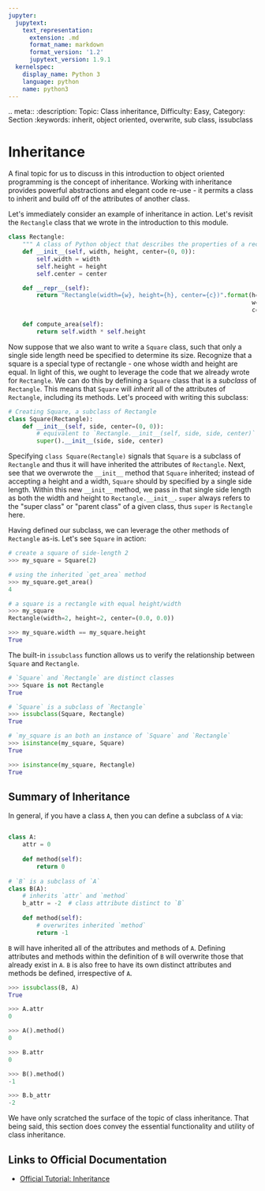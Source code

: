 ```yaml
---
jupyter:
  jupytext:
    text_representation:
      extension: .md
      format_name: markdown
      format_version: '1.2'
      jupytext_version: 1.9.1
  kernelspec:
    display_name: Python 3
    language: python
    name: python3
---
```


<!-- #raw raw_mimetype="text/restructuredtext" -->
.. meta::
   :description: Topic: Class inheritance, Difficulty: Easy, Category: Section
   :keywords: inherit, object oriented, overwrite, sub class, issubclass
<!-- #endraw -->

<!-- #region -->
# Inheritance
A final topic for us to discuss in this introduction to object oriented programming is the concept of inheritance. Working with inheritance provides powerful abstractions and elegant code re-use - it permits a class to inherit and build off of the attributes of another class.

Let's immediately consider an example of inheritance in action. Let's revisit the `Rectangle` class that we wrote in the introduction to this module.

```python
class Rectangle:
    """ A class of Python object that describes the properties of a rectangle"""
    def __init__(self, width, height, center=(0, 0)):
        self.width = width    
        self.height = height  
        self.center = center

    def __repr__(self):
        return "Rectangle(width={w}, height={h}, center={c})".format(h=self.height,
                                                                     w=self.width,
                                                                     c=self.center)

    def compute_area(self):
        return self.width * self.height
```

Now suppose that we also want to write a `Square` class, such that only a single side length need be specified to determine its size. Recognize that a square is a special type of rectangle - one whose width and height are equal. In light of this, we ought to leverage the code that we already wrote for `Rectangle`. We can do this by defining a `Square` class that is a *subclass* of `Rectangle`. This means that `Square` will *inherit* all of the attributes of `Rectangle`, including its methods. Let's proceed with writing this subclass:

```python
# Creating Square, a subclass of Rectangle
class Square(Rectangle):
    def __init__(self, side, center=(0, 0)):
        # equivalent to `Rectangle.__init__(self, side, side, center)`
        super().__init__(side, side, center)
```

Specifying `class Square(Rectangle)` signals that `Square` is a subclass of `Rectangle` and thus it will have inherited the attributes of `Rectangle`. Next, see that we overwrote the `__init__` method that `Square` inherited; instead of accepting a height and a width, `Square` should by specified by a single side length. Within this new `__init__` method, we pass in that single side length as both the width and height to `Rectangle.__init__`. `super` always refers to the "super class" or "parent class" of a given class, thus `super` is `Rectangle` here.

Having defined our subclass, we can leverage the other methods of `Rectangle` as-is. Let's see `Square` in action:

```python
# create a square of side-length 2
>>> my_square = Square(2)

# using the inherited `get_area` method
>>> my_square.get_area()
4

# a square is a rectangle with equal height/width
>>> my_square
Rectangle(width=2, height=2, center=(0.0, 0.0))

>>> my_square.width == my_square.height
True
```

<!-- #endregion -->

<!-- #region -->
The built-in `issubclass` function allows us to verify the relationship between `Square` and `Rectangle`.

```python
# `Square` and `Rectangle` are distinct classes
>>> Square is not Rectangle
True

# `Square` is a subclass of `Rectangle`
>>> issubclass(Square, Rectangle)
True

# `my_square is an both an instance of `Square` and `Rectangle`
>>> isinstance(my_square, Square)
True

>>> isinstance(my_square, Rectangle)
True
```
<!-- #endregion -->

## Summary of Inheritance

<!-- #region -->
In general, if you have a class `A`, then you can define a subclass of `A` via:

```python

class A:
    attr = 0
    
    def method(self):
        return 0
    
# `B` is a subclass of `A`
class B(A):
    # inherits `attr` and `method`
    b_attr = -2  # class attribute distinct to `B`
    
    def method(self):
        # overwrites inherited `method`
        return -1
```

`B` will have inherited all of the attributes and methods of `A`. Defining attributes and methods within the definition of `B` will overwrite those that already exist in `A`. `B` is also free to have its own distinct attributes and methods be defined, irrespective of `A`.

```python
>>> issubclass(B, A)
True

>>> A.attr
0

>>> A().method()
0

>>> B.attr
0

>>> B().method()
-1

>>> B.b_attr
-2
```
<!-- #endregion -->

We have only scratched the surface of the topic of class inheritance. That being said, this section does convey the essential functionality and utility of class inheritance. 


## Links to Official Documentation

- [Official Tutorial: Inheritance](https://docs.python.org/3/tutorial/classes.html#inheritance)
